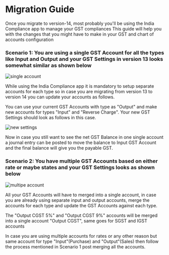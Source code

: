 
# Migration Guide



Once you migrate to version-14, most probably you'll be using the India Compliance app to manage your GST compliances
This guide will help you with the changes that you might have to make in your GST and chart of accounts configuration 


### Scenario 1: You are using a single GST Account for all the types like Input and Output and your GST Settings in version 13 looks somewhat similar as shown below


![single account](/files/single-account.png)


While using the India Compliance app it is mandatory to setup separate accounts for each type so in case you are migrating from version 13 to version 14 you can update your accounts as follows.


You can use your current GST Accounts with type as "Output" and make new accounts for types "Input" and "Reverse Charge". Your new GST Settings should look as follows in this case.


![new settings](/private/files/new-settings.png)


Now in case you still want to see the net GST Balance in one single account a journal entry can be posted to move the balance to Input GST Account and the final balance will give you the payable GST.


### Scenario 2: You have multiple GST Accounts based on either rate or maybe states and your GST Settings looks as shown below


![multipe account](/files/multipe-account.png)


All your GST Accounts will have to merged into a single account, in case you are already using separate input and output accounts, merge the accounts for each type and update the GST Accounts against each type.


The "Output CGST 5%" and "Output CGST 9%" accounts will be merged into a single account "Output CGST", same goes for SGST and IGST accounts


In case you are using multiple accounts for rates or any other reason but same account for type "Input"(Purchase) and "Output"(Sales) then follow the process mentioned in Scenario 1 post merging all the accounts.




